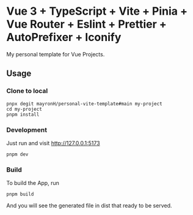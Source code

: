 # Vue 3 + TypeScript + Vite + Pinia + Vue Router + Eslint + Prettier + AutoPrefixer + Iconify

My personal template for Vue Projects.

## Usage

### Clone to local

```Shell
pnpx degit mayronH/personal-vite-template#main my-project
cd my-project
pnpm install
```

### Development

Just run and visit <http://127.0.0.1:5173>

```Shell
pnpm dev
```

### Build

To build the App, run

```Shell
pnpm build
```

And you will see the generated file in dist that ready to be served.

